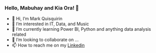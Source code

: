 ### Hello, Mabuhay and Kia Ora! 👋

- 👋 Hi, I’m Mark Quisquirin
- 👀 I’m interested in IT, Data, and Music
- 🌱 I’m currently learning Power BI, Python and anything data analysis related
- 💞️ I’m looking to collaborate on ...
- 📫 How to reach me on my [Linkedin](https://www.linkedin.com/in/markquisquirin)

<!---
markqfw/markqfw is a ✨ special ✨ repository because its `README.md` (this file) appears on your GitHub profile.
You can click the Preview link to take a look at your changes.
--->

